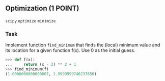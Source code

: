 ## Optimization (1 POINT)

`scipy` `optimize` `minimize`

### Task

Implement function `find_minimum` that finds the (local) 
minimum value and its location for a given function f(x).
Use 0 as the initial guess.

```python
>>> def f(x):
...     return (x - 2) ** 2 + 1
>>> find_minimum(f)
(1.0000000000000007, 1.9999999746237656)
```